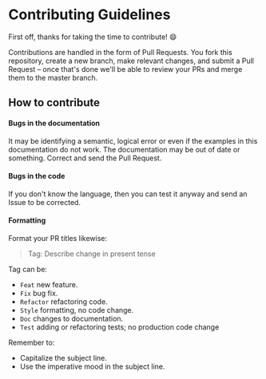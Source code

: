 # Contributing Guidelines

First off, thanks for taking the time to contribute! 😄

Contributions are handled in the form of Pull Requests. You fork this repository, create a new branch, make relevant changes, and submit a Pull Request – once that's done we'll be able to review your PRs and merge them to the master branch.

## How to contribute

#### Bugs in the documentation

It may be identifying a semantic, logical error or even if the examples in this documentation do not work. The documentation may be out of date or something. Correct and send the Pull Request.

#### Bugs in the code

If you don't know the language, then you can test it anyway and send an Issue to be corrected.

#### Formatting

Format your PR titles likewise:

> Tag: Describe change in present tense

Tag can be:

- `Feat` new feature.
- `Fix` bug fix.
- `Refactor` refactoring code.
- `Style` formatting, no code change.
- `Doc` changes to documentation.
- `Test` adding or refactoring tests; no production code change

Remember to:

- Capitalize the subject line.
- Use the imperative mood in the subject line.
